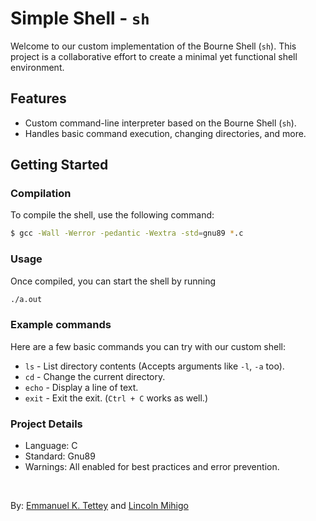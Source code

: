 # Simple Shell - `sh`

Welcome to our custom implementation of the Bourne Shell (`sh`). This project is a collaborative effort to create a minimal yet functional shell environment.

## Features
- Custom command-line interpreter based on the Bourne Shell (`sh`).
- Handles basic command execution, changing directories, and more.

## Getting Started

### Compilation
To compile the shell, use the following command:
```bash
$ gcc -Wall -Werror -pedantic -Wextra -std=gnu89 *.c
```
### Usage
Once compiled, you can start the shell by running
```bash
./a.out
```
### Example commands
Here are a few basic commands you can try with our custom shell:
- `ls` - List directory contents (Accepts arguments like `-l`, `-a` too).
- `cd` - Change the current directory.
- `echo` - Display a line of text.
- `exit` - Exit the exit. (`Ctrl + C` works as well.)
### Project Details
- Language: C
- Standard: Gnu89
- Warnings: All enabled for best practices and error prevention.

<br>

By: [Emmanuel K. Tettey](https://github.com/anuelt2) and [Lincoln Mihigo](https://github.com/LinMihigo)
